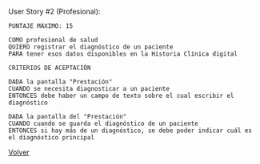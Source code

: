 User Story #2 (Profesional):

    PUNTAJE MÁXIMO: 15

    COMO profesional de salud
    QUIERO registrar el diagnóstico de un paciente
    PARA tener esos datos disponibles en la Historia Clínica digital

    CRITERIOS DE ACEPTACIÓN

    DADA la pantalla "Prestación" 
    CUANDO se necesita diagnosticar a un paciente
    ENTONCES debe haber un campo de texto sobre el cual escribir el diagnóstico

    DADA la pantalla del "Prestación"
    CUANDO cuando se guarda el diagnóstico de un paciente
    ENTONCES si hay más de un diagnóstico, se debe poder indicar cuál es el diagnóstico principal

[Volver](../)